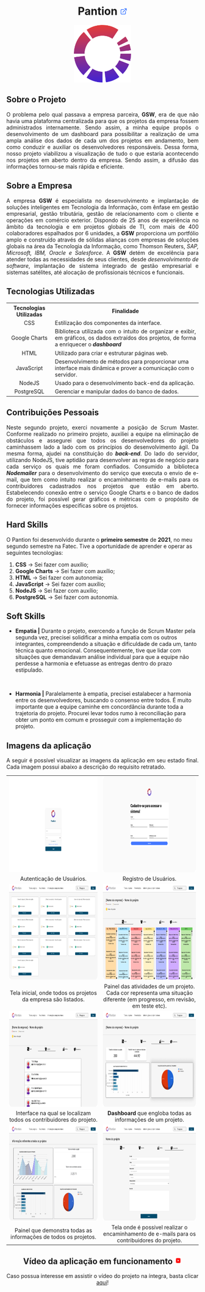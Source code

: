 <h1 align="center"><b>Pantion <a href="https://github.com/ThomasPalma1/FatecAPI-02"><img src="/docs/assets/external-link.png"  width="19" height="19"></a>
</h1></b>

<p align="center"> 
   <img src="/docs/assets/pantion.svg" width="150" height="150">
</p>

## **Sobre o Projeto**

<p align="justify">O problema pelo qual passava a empresa parceira, <b>GSW</b>, era de que não havia uma plataforma centralizada para que os projetos da empresa fossem administrados internamente. Sendo assim, a minha equipe propôs o desenvolvimento de um dashboard para possibilitar a realização de uma ampla análise dos dados de cada um dos projetos em andamento, bem como conduzir e auxiliar os desenvolvedores responsáveis. Dessa forma, nosso projeto viabilizou a visualização de tudo o que estaria acontecendo nos projetos em aberto dentro da empresa. Sendo assim, a difusão das informações tornou-se mais rápida e eficiente.</p>

## **Sobre a Empresa**

<p align="justify">A empresa <b>GSW</b> é especialista no desenvolvimento e implantação de soluções inteligentes em Tecnologia da Informação, com ênfase em gestão empresarial, gestão tributária, gestão de relacionamento com o cliente e operações em comércio exterior. Dispondo de 25 anos de experiência no âmbito da tecnologia e em projetos globais de TI, com mais de 400 colaboradores espalhados por 6 unidades, a <b>GSW</b> proporciona um portfólio amplo e construído através de sólidas alianças com empresas de soluções globais na área da Tecnologia da Informação, como Thomson Reuters, <i>SAP, Microsoft, IBM, Oracle e Salesforce</i>. A <b>GSW</b> detém de excelência para atender todas as necessidades de seus clientes, desde <i>desenvolvimento de software</i>, implantação de sistema integrado de gestão empresarial e sistemas satélites, até alocação de profissionais técnicos e funcionais.</p>

## **Tecnologias Utilizadas**

<table>
    <tr>
        <th>Tecnologias Utilizadas</th>
        <th>Finalidade</th>
    </tr>
    <tr>
        <td align="center">CSS</td>
        <td align="justify">Estilização dos componentes da interface.</td>
    </tr>
    <tr>
        <td align="center">Google Charts</td>
        <td align="justify">Biblioteca utilizada com o intuito de organizar e exibir, em gráficos, os dados extraídos dos projetos, de forma a enriquecer o <i><b>dashboard</i></b></td>
    </tr>
    <tr>
        <td align="center">HTML</td>
        <td align="left">Utilizado para criar e estruturar páginas web.</td>
    </tr>
    <tr>
        <td align="center">JavaScript</td>
        <td align="left">Desenvolvimento de métodos para proporcionar uma interface mais dinâmica e prover a comunicação com o servidor.</td>
    </tr>
    <tr>
        <td align="center">NodeJS</td>
        <td align="left">Usado para o desenvolvimento back-end da aplicação.</td>
    </tr>
    <tr>
        <td align="center">PostgreSQL</td>
        <td align="left">Gerenciar e manipular dados do banco de dados.</td>

</table>

## **Contribuições Pessoais**

<p align="justify">Neste segundo projeto, exerci novamente a posição de Scrum Master. Conforme realizado no primeiro projeto, auxiliei a equipe na eliminação de obstáculos e assegurei que todos os desenvolvedores do projeto caminhassem lado a lado com os princípios do desenvolvimento ágil. Da mesma forma, ajudei na constituição do <b><i>back-end</i></b>. Do lado do servidor, utilizando NodeJS, tive aptidão para desenvolver as regras de negócio para cada serviço os quais me foram confiados. Consumido a biblioteca <b><i>Nodemailer</i></b> para o desenvolvimento do serviço que executa o envio de e-mail, que tem como intuito realizar o encaminhamento de e-mails para os contribuidores cadastrados nos projetos que estão em aberto. Estabelecendo conexão entre o serviço Google Charts e o banco de dados do projeto, foi possível gerar gráficos e métricas com o propósito de fornecer informações especificas sobre os projetos.</p>

## **Hard Skills**

O Pantion foi desenvolvido durante o **primeiro semestre** de **2021**, no meu segundo semestre na Fatec. Tive a oportunidade de aprender e operar as seguintes tecnologias:

  1.  **CSS** &#8594; Sei fazer com auxílio;
  2.  **Google Charts** &#8594; Sei fazer com auxílio;
  3.  **HTML** &#8594; Sei fazer com autonomia;
  4.  **JavaScript** &#8594; Sei fazer com auxílio;
  5.  **NodeJS** &#8594; Sei fazer com auxílio;
  6.  **PostgreSQL** &#8594; Sei fazer com autonomia.

## **Soft Skills**

* **Empatia |** Durante o projeto, exercendo a função de Scrum Master pela segunda vez, precisei solidificar a minha empatia com os outros integrantes, compreendendo a situação e dificuldade de cada um, tanto técnica quanto emocional. Consequentemente, tive que lidar com situações que demandavam análise individual para que a equipe não perdesse a harmonia e efetuasse as entregas dentro do prazo estipulado.

<br>

* **Harmonia |** Paralelamente à empatia, precisei estalabecer a harmonia entre os desenvolvedores, buscando o consenso entre todos. É muito importante que a equipe caminhe em concordância durante toda a trajetoria do projeto. Procurei levar todos rumo à reconciliação para obter um ponto em comum e prosseguir com a implementação do projeto.

## **Imagens da aplicação**

<p align="justify">A seguir é possível visualizar as imagens da aplicação em seu estado final. Cada imagem possui abaixo a descrição do requisito retratado.</p>

<table>
   <tr>
      <td width="455"><img src="/docs/FatecAPI-02/login_screen.png" width="450" height="250" /></td>
      <td width="455"><img src="/docs/FatecAPI-02/register_screen.png" width="450" height="250" /></td>
   </tr>
   <tr>
      <td align="center">Autenticação de Usuários.</td>
      <td align="center">Registro de Usuários.</td>
   </tr>
   <tr>
      <td><img src="/docs/FatecAPI-02/home_screen.png" width="450" height="250"/></td>
      <td><img src="/docs/FatecAPI-02/project_screen.png" width="450" height="250" /></td>
   </tr>
   <tr>
      <td align="center">Tela inicial, onde todos os projetos da empresa são listados.</td>
      <td align="center">Painel das atividades de um projeto. Cada cor representa uma situação diferente (em progresso, em revisão, em teste etc).</td>
   </tr>
   <tr>
      <td><img src="/docs/FatecAPI-02/project-user_screen.png" width="450" height="250" /></td>
      <td><img src="/docs/FatecAPI-02/chart-about-project-activities_screen.png" width="450" height="250" /></td>
   </tr>
   <tr>
      <td align="center">Interface na qual se localizam todos os contribuidores do projeto.</td>
      <td align="center"><b>Dashboard </b>que engloba todas as informações de um projeto.</td>
   </tr>
   <tr>
      <td><img src="/docs/FatecAPI-02/chart-about-all-projects_screen.png" width="450" height="250" /></td>
      <td><img src="/docs/FatecAPI-02/add-comment_screen.png" width="450" height="250"/></td>
   </tr>
   <tr>
      <td align="center">Painel que demonstra todas as informações de todos os projetos.</td>
      <td align="center">Tela onde é possivel realizar o encaminhamento de e-mails para os contribuidores do projeto.</td>
   </tr>
</table>

<h2 align="center">Vídeo da aplicação em funcionamento <img src="/docs/assets/youtube-icon.svg"  width="19" height="19"></h1>

<p align="center">Caso possua interesse em assistir o vídeo do projeto na íntegra, basta clicar <a href="https://youtu.be/jk3iHov3_ak">aqui</a>!